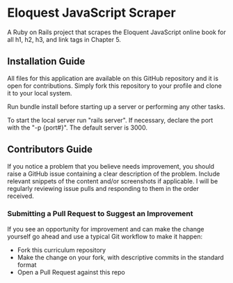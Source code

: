 # Eloquest JavaScript Scraper

A Ruby on Rails project that scrapes the Eloquent JavaScript online book for all h1, h2, h3, and link tags in Chapter 5.

## Installation Guide
All files for this application are available on this GitHub repository and it is open for contributions. Simply fork this repository to your profile and clone it to your local system.

Run bundle install before starting up a server or performing any other tasks.

To start the local server run "rails server". If necessary, declare the port with the "-p {port#}". The default server is 3000.

## Contributors Guide
If you notice a problem that you believe needs improvement, you should raise a GitHub issue containing a clear description of the problem. Include relevant snippets of the content and/or screenshots if applicable. I will be regularly reviewing issue pulls and responding to them in the order received.

### Submitting a Pull Request to Suggest an Improvement
If you see an opportunity for improvement and can make the change yourself go ahead and use a typical Git workflow to make it happen:
* Fork this curriculum repository
* Make the change on your fork, with descriptive commits in the standard format
* Open a Pull Request against this repo
